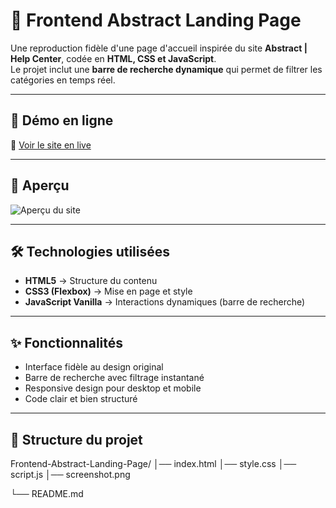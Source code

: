 # 📄 Frontend Abstract Landing Page

Une reproduction fidèle d'une page d'accueil inspirée du site **Abstract | Help Center**, codée en **HTML, CSS et JavaScript**.  
Le projet inclut une **barre de recherche dynamique** qui permet de filtrer les catégories en temps réel.

---

## 🚀 Démo en ligne

🔗 [Voir le site en live](https://paul04sho.github.io/Frontend-Abstract-Landing-Page/)

---

## 📸 Aperçu

![Aperçu du site](https://www.frontendpractice.com/fullsize/C2-abstract.png)

---

## 🛠️ Technologies utilisées

- **HTML5** → Structure du contenu
- **CSS3 (Flexbox)** → Mise en page et style
- **JavaScript Vanilla** → Interactions dynamiques (barre de recherche)

---

## ✨ Fonctionnalités

- Interface fidèle au design original
- Barre de recherche avec filtrage instantané
- Responsive design pour desktop et mobile
- Code clair et bien structuré

---

## 📂 Structure du projet

Frontend-Abstract-Landing-Page/
│── index.html
│── style.css
│── script.js
│── screenshot.png

└── README.md
